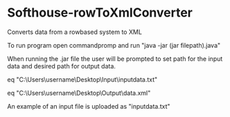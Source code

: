 # Softhouse-rowToXmlConverter
Converts data from a rowbased system to XML

To run program open commandpromp and run "java -jar (jar filepath).java"

When running the .jar file the user will be prompted to set path for the input data and desired path for output data.

eq "C:\Users\username\Desktop\Input\inputdata.txt"

eq "C:\Users\username\Desktop\Output\data.xml"

An example of an input file is uploaded as "inputdata.txt"




